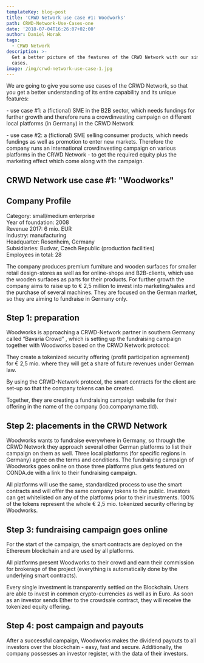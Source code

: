 ```yaml
---
templateKey: blog-post
title: 'CRWD Network use case #1: Woodworks'
path: CRWD-Network-Use-Cases-one
date: '2018-07-04T16:26:07+02:00'
author: Daniel Horak
tags:
  - CRWD Network
description: >-
  Get a better picture of the features of the CRWD Network with our simple uses
  cases.
image: /img/crwd-network-use-case-1.jpg
---
```

We are going to give you some use cases of the CRWD Network, so that you get a better understanding of its entire capability and its unique features:

\- use case #1: a (fictional) SME in the B2B sector, which needs fundings for further growth and therefore runs a crowdinvesting campaign on different local platforms (in Germany) in the CRWD Network

\- use case #2: a (fictional) SME selling consumer products, which needs fundings as well as promotion to enter new markets. Therefore the company runs an international crowdinvesting campaign on various platforms in the CRWD Network - to get the required equity plus the marketing effect which come along with the campaign.



## CRWD Network use case #1: "Woodworks"

## Company Profile

Category: small/medium enterprise
\
Year of foundation: 2008
\
Revenue 2017: 6 mio.
 EUR\
Industry: manufacturing
\
Headquarter: Rosenheim, Germany
\
Subsidiaries: Budvar, Czech Republic (production facilities)
\
Employees in total: 28

The company produces premium furniture and wooden surfaces for smaller retail design-stores as well as for online-shops and B2B-clients, which use the wooden surfaces as parts for their products. For further growth the company aims to raise up to € 2,5 million to invest into marketing/sales and the purchase of several machines. They are focused on the German market, so they are aiming to fundraise in Germany only.

## Step 1: preparation

Woodworks is approaching a CRWD-Network partner in southern Germany called “Bavaria Crowd”
, which is setting up the fundraising campaign together with Woodworks based on the CRWD Network protocol:

They create a tokenized security offering (profit participation agreement) for € 2,5 mio. where they will get a share of future revenues under German law.

By using the CRWD-Network protocol, the smart contracts for the client are set-up so that the company tokens can be created.

Together, they are creating a fundraising campaign website for their offering in the name of the company (ico.companyname.tld).

## Step 2: placements in the CRWD Network

Woodworks wants to fundraise everywhere in Germany, so through the CRWD Network they approach several other German platforms to list their campaign on them as well. Three local platforms (for specific regions in Germany) agree on the terms and conditions. The fundraising campaign of Woodworks goes online on those three platforms plus gets featured on CONDA.de with a link to their fundraising campaign. 

All platforms will use the same, standardized process to use the smart contracts and will offer the same company tokens to the public. Investors can get whitelisted on any of the platforms prior to their investments. 100% of the tokens represent the whole € 2,5 mio. tokenized security offering by Woodworks. 

## Step 3: fundraising campaign goes online

For the start of the campaign, the smart contracts are deployed on the Ethereum blockchain and are used by all platforms. 

All platforms present Woodworks to their crowd and earn their commission for brokerage of the project (everything is automatically done by the underlying smart contracts). 

Every single investment is transparently settled on the Blockchain. Users are able to invest in common crypto-currencies as well as in Euro. As soon as an investor sends Ether to the crowdsale contract, they will receive the tokenized equity offering. 

## Step 4: post campaign and payouts

After a successful campaign, Woodworks makes the dividend payouts to all investors over the blockchain - easy, fast and secure. Additionally, the company possesses an investor register, with the data of their investors.
